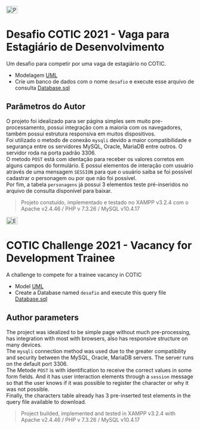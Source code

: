 <p align="left">
  	<img alt="PT-BR" src="https://i.imgur.com/3fl9Sfi.gif" width="30" height="20"/>
</p>

# Desafio COTIC 2021 - Vaga para Estagiário de Desenvolvimento
Um desafio para competir por uma vaga de estagiário no COTIC. 
- Modelagem [UML](https://drive.google.com/file/d/1C6QiaF7RSVMNLFh1J1BcQEB4znT1ZhyI/view)
- Crie um banco de dados com o nome `desafio` e execute esse arquivo de consulta [Database.sql](https://drive.google.com/file/d/1t6tmtzzNh0fp-Fa8JgAt7PwHCJ5T34zm/view?usp=sharing)

## Parâmetros do Autor
O projeto foi idealizado para ser página simples sem muito pre-processamento, possui integração com a maioria com os navegadores, também possui estrutura responsiva em muitos dispositivos.<br>
Foi utilizado o metodo de conexão `mysqli` devido a maior compatibilidade e segurança entre os servidores MySQL, Oracle, MariaDB entre outros. O servidor roda na porta padrão 3306.<br>
O metodo `POST` está com identação para receber os valores corretos em alguns campos do formulário. E possui elementos de interação com usuário através de uma mensagem `SESSION` para que o usuário saiba se foi possível cadastrar o personagem ou por que não foi possível.<br>
Por fim, a tabela `personagens` já possui 3 elementos teste pré-inseridos no arquivo de consulta disponível para baixar.

>Projeto constuído, implementado e testado no XAMPP v3.2.4 com o Apache v2.4.46 / PHP v 7.3.26 / MySQL v10.4.17


<p align="left">
  	<img alt="EN-US" src="https://i.imgur.com/QqtGoQ4.gif" width="30" height="20" />
</p>

# COTIC Challenge 2021 - Vacancy for Development Trainee 
A challenge to compete for a trainee vacancy in COTIC
- Model [UML](https://drive.google.com/file/d/1C6QiaF7RSVMNLFh1J1BcQEB4znT1ZhyI/view)
- Create a Database named `desafio` and execute this query file [Database.sql](https://drive.google.com/file/d/1t6tmtzzNh0fp-Fa8JgAt7PwHCJ5T34zm/view?usp=sharing)

## Author parameters
The project was idealized to be simple page without much pre-processing, has integration with most with browsers, also has responsive structure on many devices.<br>
The `mysqli` connection method was used due to the greater compatibility and security between the MySQL, Oracle, MariaDB servers. The server runs on the default port 3306.<br>
The Metode `POST` is with identification to receive the correct values in some form fields. And it has user interaction elements through a `session` message so that the user knows if it was possible to register the character or why it was not possible.<br>
Finally, the characters table already has 3 pre-inserted test elements in the query file available to download. 

>Project builded, implemented and tested in XAMPP v3.2.4 with Apache v2.4.46 / PHP v 7.3.26 / MySQL v10.4.17